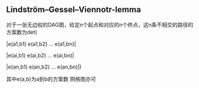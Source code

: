 ## Lindström–Gessel–Viennotr-lemma
对于一张无边权的DAG图，给定n个起点和对应的n个终点，这n条不相交的路径的方案数为det(

|e(a1,b1) e(a1,b2) ... e(a1,bn)|

|e(ai,b1) e(ai,b2) ... e(ai,bn)|

|e(an,b1) e(an,b2) ... e(an,bn)|)

其中e(a,b)为a到b的方案数
网格图亦可

